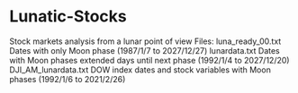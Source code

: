 # Lunatic-Stocks
Stock markets analysis from a lunar point of view
Files:
luna_ready_00.txt Dates with only Moon phase (1987/1/7 to 2027/12/27)
lunardata.txt Dates with Moon phases extended days until next phase (1992/1/4 to 2027/12/20)
DJI_AM_lunardata.txt DOW index dates and stock variables with Moon phases (1992/1/6 to  2021/2/26)
